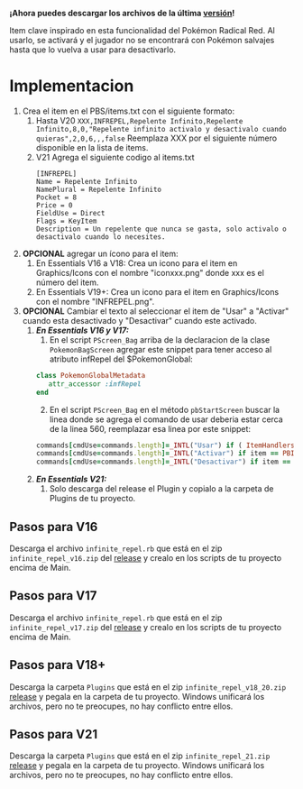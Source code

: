 **¡Ahora puedes descargar los archivos de la última [versión](https://github.com/Pokemon-Fan-Games/InfiniteRepel/releases/latest)!**

Item clave inspirado en esta funcionalidad del Pokémon Radical Red. Al usarlo, se activará y el jugador no se encontrará con Pokémon salvajes hasta que lo vuelva a usar para desactivarlo.

# Implementacion

1. Crea el item en el PBS/items.txt con el siguiente formato:
   1. Hasta V20 `XXX,INFREPEL,Repelente Infinito,Repelente Infinito,8,0,"Repelente infinito activalo y desactivalo cuando quieras",2,0,6,,,false`
   Reemplaza XXX por el siguiente número disponible en la lista de items.
   2. V21 Agrega el siguiente codigo al items.txt
      ```
      [INFREPEL]
      Name = Repelente Infinito
      NamePlural = Repelente Infinito
      Pocket = 8
      Price = 0
      FieldUse = Direct
      Flags = KeyItem
      Description = Un repelente que nunca se gasta, solo activalo o desactivalo cuando lo necesites.
      ```
2. **OPCIONAL** agregar un ícono para el item:
   1. En Essentials V16 a V18: Crea un icono para el item en Graphics/Icons con el nombre "iconxxx.png" donde xxx es el número del item.
   2. En Essentials V19+: Crea un icono para el item en Graphics/Icons con el nombre "INFREPEL.png".
3. **OPCIONAL** Cambiar el texto al seleccionar el item de "Usar" a "Activar" cuando esta desactivado y "Desactivar" cuando este activado.
   1. _**En Essentials V16 y V17:**_
      1. En el script `PScreen_Bag` arriba de la declaracion de la clase `PokemonBagScreen` agregar este snippet para tener acceso al atributo infRepel del $PokemonGlobal:
      ```ruby
      class PokemonGlobalMetadata
         attr_accessor :infRepel
      end
      ```
      2. En el script `PScreen_Bag` en el método `pbStartScreen` buscar la linea donde se agrega el comando de usar deberia estar cerca de la linea 560, reemplazar esa linea por este snippet:
      ```ruby
      commands[cmdUse=commands.length]=_INTL("Usar") if ( ItemHandlers.hasOutHandler(item) || (pbIsMachine?(item) && $Trainer.party.length>0) ) && item != PBItems::INFREPEL
      commands[cmdUse=commands.length]=_INTL("Activar") if item == PBItems::INFREPEL && !$PokemonGlobal.infRepel
      commands[cmdUse=commands.length]=_INTL("Desactivar") if item == PBItems::INFREPEL && $PokemonGlobal.infRepel
      ```
   2. _**En Essentials V21:**_
      1. Solo descarga del release el Plugin y copialo a la carpeta de Plugins de tu proyecto.

## Pasos para V16

Descarga el archivo `infinite_repel.rb` que está en el zip `infinite_repel_v16.zip` del [release](https://github.com/Pokemon-Fan-Games/InfiniteRepel/releases/latest) y crealo en los scripts de tu proyecto encima de Main.

## Pasos para V17

Descarga el archivo `infinite_repel.rb` que está en el zip `infinite_repel_v17.zip` del [release](https://github.com/Pokemon-Fan-Games/InfiniteRepel/releases/latest) y crealo en los scripts de tu proyecto encima de Main.

## Pasos para V18+

Descarga la carpeta `Plugins` que está en el zip `infinite_repel_v18_20.zip` [release](https://github.com/Pokemon-Fan-Games/InfiniteRepel/releases/latest) y pegala en la carpeta de tu proyecto. Windows unificará los archivos, pero no te preocupes, no hay conflicto entre ellos.

## Pasos para V21

Descarga la carpeta `Plugins` que está en el zip `infinite_repel_21.zip` [release](https://github.com/Pokemon-Fan-Games/InfiniteRepel/releases/latest) y pegala en la carpeta de tu proyecto. Windows unificará los archivos, pero no te preocupes, no hay conflicto entre ellos.
